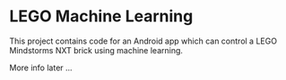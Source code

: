 # LEGO Machine Learning

This project contains code for an Android app which can control a LEGO Mindstorms NXT brick using machine learning.

More info later ...